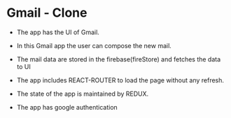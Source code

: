 # Gmail - Clone

* The app has the UI of Gmail.

* In this Gmail app the user can compose the new mail.

*  The mail data are stored in the firebase(fireStore) and fetches the data to UI

* The app includes REACT-ROUTER to load the page without any refresh.

* The state of the app is maintained by REDUX.

* The app has google authentication



